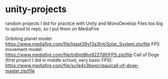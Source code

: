 # unity-projects
random projects I did for practice with Unity and MonoDevelop
Files too big to upload to repo, so I put them on MediaFire

Oribiting planet model: https://www.mediafire.com/file/lgspt39yf3a3tyt/Solar_System.zip/file
FPS movement model: https://www.mediafire.com/file/tn6mt8hx9227dlf/FPS.zip/file 
Call of Doge (first project I did in middle school, very basic FPS): https://www.mediafire.com/file/su1e4x3bwpcrqau/call-of-doge-master.zip/file
